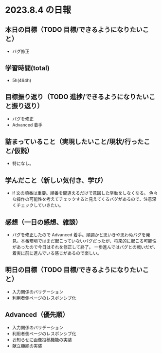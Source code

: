 # 2023.8.4 の日報

## 本日の目標（TODO 目標/できるようになりたいこと）

- バグ修正

## 学習時間(total)

- 5h(464h)

## 目標振り返り（TODO 進捗/できるようになりたいこと振り返り）

- バグを修正
- Advanced 着手

## 詰まっていること（実現したいこと/現状/行ったこと/仮説）

- 特になし。

## 学んだこと（新しい気付き、学び）

- if 文の順番は重要。順番を間違えるだけで意図した挙動をしなくなる。
  色々な操作の可能性を考えてチェックすると見えてくるバグがあるので、注意深くチェックしていきたい。

## 感想（一日の感想、雑談）

- バグを修正したので Advanced 着手。順調かと思いきや思わぬバグを発見。本番環境ではまだ起こっていないバグだったが、将来的に起こる可能性があったので今日はそれを修正して終了。
  一歩進んではバグとの戦いだが、着実に前に進んでいる感じがあるので楽しい。

## 明日の目標（TODO 目標/できるようになりたいこと）

- 入力関係のバリデーション
- 利用者側ページのレスポンシブ化

## Advanced（優先順）

- 入力関係のバリデーション
- 利用者側ページのレスポンシブ化
- お知らせに画像投稿機能の実装
- 献立機能の実装
